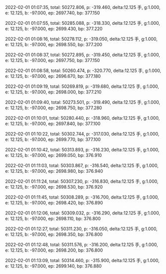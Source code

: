 2022-02-01 01:07:35, total: 50272.806, p: -319.460, delta:12.125 手, g:1.000, e: 12.125, b: -97.000, ep: 2697.740, bp: 377.150

2022-02-01 01:07:55, total: 50285.088, p: -318.330, delta:12.125 手, g:1.000, e: 12.125, b: -97.000, ep: 2699.430, bp: 377.220

2022-02-01 01:08:16, total: 50278.112, p: -319.050, delta:12.125 手, g:1.000, e: 12.125, b: -97.000, ep: 2698.550, bp: 377.200

2022-02-01 01:08:37, total: 50272.895, p: -319.450, delta:12.125 手, g:1.000, e: 12.125, b: -97.000, ep: 2697.750, bp: 377.150

2022-02-01 01:08:58, total: 50260.474, p: -320.770, delta:12.125 手, g:1.000, e: 12.125, b: -97.000, ep: 2696.670, bp: 377.180

2022-02-01 01:09:19, total: 50269.819, p: -319.680, delta:12.125 手, g:1.000, e: 12.125, b: -97.000, ep: 2698.000, bp: 377.210

2022-02-01 01:09:40, total: 50273.501, p: -319.490, delta:12.125 手, g:1.000, e: 12.125, b: -97.000, ep: 2698.750, bp: 377.280

2022-02-01 01:10:01, total: 50280.440, p: -318.960, delta:12.125 手, g:1.000, e: 12.125, b: -97.000, ep: 2697.840, bp: 377.100

2022-02-01 01:10:22, total: 50302.744, p: -317.030, delta:12.125 手, g:1.000, e: 12.125, b: -97.000, ep: 2699.770, bp: 377.100

2022-02-01 01:10:42, total: 50313.893, p: -316.230, delta:12.125 手, g:1.000, e: 12.125, b: -97.000, ep: 2699.050, bp: 376.910

2022-02-01 01:11:03, total: 50303.867, p: -316.540, delta:12.125 手, g:1.000, e: 12.125, b: -97.000, ep: 2698.980, bp: 376.940

2022-02-01 01:11:24, total: 50307.230, p: -316.830, delta:12.125 手, g:1.000, e: 12.125, b: -97.000, ep: 2698.530, bp: 376.920

2022-02-01 01:11:45, total: 50308.289, p: -316.700, delta:12.125 手, g:1.000, e: 12.125, b: -97.000, ep: 2698.420, bp: 376.890

2022-02-01 01:12:06, total: 50309.032, p: -316.290, delta:12.125 手, g:1.000, e: 12.125, b: -97.000, ep: 2698.110, bp: 376.800

2022-02-01 01:12:27, total: 50311.230, p: -316.050, delta:12.125 手, g:1.000, e: 12.125, b: -97.000, ep: 2698.350, bp: 376.800

2022-02-01 01:12:48, total: 50311.576, p: -316.200, delta:12.125 手, g:1.000, e: 12.125, b: -97.000, ep: 2698.200, bp: 376.800

2022-02-01 01:13:09, total: 50314.460, p: -315.900, delta:12.125 手, g:1.000, e: 12.125, b: -97.000, ep: 2699.140, bp: 376.880